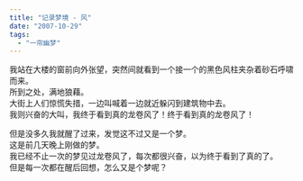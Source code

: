 ```yaml
---
title: "记录梦境 - 风"
date: "2007-10-29"
tags: 
  - "一帘幽梦"
---
```


我站在大楼的窗前向外张望，突然间就看到一个接一个的黑色风柱夹杂着砂石呼啸而来。  
所到之处，满地狼藉。  
大街上人们惊慌失措，一边叫喊着一边就近躲闪到建筑物中去。  
我则兴奋的大叫，我终于看到真的龙卷风了！终于看到真的龙卷风了！  
  
但是没多久我就醒了过来，发觉这不过又是一个梦。  
这是前几天晚上刚做的梦。  
我已经不止一次的梦见过龙卷风了，每次都很兴奋，以为终于看到了真的了。  
但是每一次都在醒后回想，怎么又是个梦呢？  

